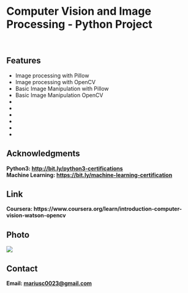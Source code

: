 <h1> Computer Vision and Image Processing - Python Project</h1>
<br>
<h2>Features</h2>
<ul>
    <li>Image processing with Pillow</li>
    <li>Image processing with OpenCV</li>
    <li>Basic Image Manipulation with Pillow</li>
    <li>Basic Image Manipulation OpenCV</li>
    <li></li>
    <li></li>
    <li></li>
    <li></li>
    <li></li>
    <li></li>
</ul>


<h2>Acknowledgments</h2>

<b> Python3: http://bit.ly/python3-certifications </b>
<br>
<b> Machine Learning: https://bit.ly/machine-learning-certification <b>
<br>

<h2> Link </h2>
<b> Coursera: https://www.coursera.org/learn/introduction-computer-vision-watson-opencv</b>
<br>

<h2>Photo</h2>
<img src="photo.png">
<br>
<h2>Contact</h2>

<b> Email: mariusc0023@gmail.com </b>
